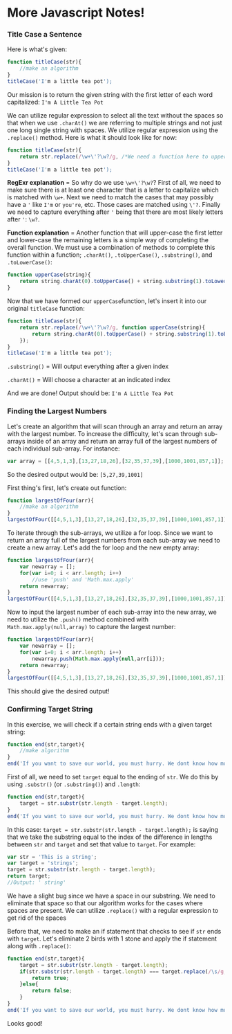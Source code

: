 # More Javascript Notes!

### Title Case a Sentence
Here is what's given:

```Javascript
function titleCase(str){
	//make an algorithm
}
titleCase('I'm a little tea pot');
```

Our mission is to return the given string with the first letter of each word capitalized: `I'm A Little Tea Pot`

We can utilize regular expression to select all the text without the spaces so that when we use `.charAt()` we are referring to multiple strings and not just one long single string with spaces. We utilize regular expression using the `.replace()` method. Here is what it should look like for now:

```Javascript
function titleCase(str){
	return str.replace(/\w+\'?\w?/g, /*We need a function here to upper-case the first character of each string*/);
}
titleCase('I'm a little tea pot');
```

**RegExr explanation** = So why do we use `\w+\'?\w?`? First of all, we need to make sure there is at least one character that is a letter to capitalize which is matched with `\w+`. Next we need to match the cases that may possibly have a `'` like `I'm` or `you're`, etc. Those cases are matched using `\'?`. Finally we need to capture everything after `'` being that there are most likely letters after `'`: `\w?`. 

**Function explanation** = Another function that will upper-case the first letter and lower-case the remaining letters is a simple way of completing the overall function. We must use a combination of methods to complete this function within a function; `.charAt()`, `.toUpperCase()`, `.substring()`, and `.toLowerCase()`:

```Javascript
function upperCase(string){
	return string.charAt(0).toUpperCase() + string.substring(1).toLowerCase();
}
```

Now that we have formed our `upperCase`function, let's insert it into our original `titleCase` function:

```Javascript
function titleCase(str){
	return str.replace(/\w+\'?\w?/g, function upperCase(string){
		return string.charAt(0).toUpperCase() + string.substring(1).toLowerCase();
	});
}
titleCase('I'm a little tea pot');
```

`.substring()` = Will output everything after a given index

`.charAt()` = Will choose a character at an indicated index

And we are done! Output should be: `I'm A Little Tea Pot`

### Finding the Largest Numbers
Let's create an algorithm that will scan through an array and return an array with the largest number. To increase the difficulty, let's scan through sub-arrays inside of an array and return an array full of the largest numbers of each individual sub-array. For instance:

```Javascript
var array = [[4,5,1,3],[13,27,18,26],[32,35,37,39],[1000,1001,857,1]];
```

So the desired output would be: `[5,27,39,1001]`

First thing's first, let's create out function:

```Javascript
function largestOfFour(arr){
	//make an algorithm
}
largestOfFour([[4,5,1,3],[13,27,18,26],[32,35,37,39],[1000,1001,857,1]]);
```

To iterate through the sub-arrays, we utilize a for loop. Since we want to return an array full of the largest numbers from each sub-array we need to create a new array. Let's add the for loop and the new empty array:

```Javascript
function largestOfFour(arr){
	var newarray = [];
	for(var i=0; i < arr.length; i++)
		//use 'push' and 'Math.max.apply'
	return newarray;
}
largestOfFour([[4,5,1,3],[13,27,18,26],[32,35,37,39],[1000,1001,857,1]]);
```

Now to input the largest number of each sub-array into the new array, we need to utilize the `.push()` method combined with `Math.max.apply(null,array)` to capture the largest number:

```Javascript
function largestOfFour(arr){
	var newarray = [];
	for(var i=0; i < arr.length; i++)
		newarray.push(Math.max.apply(null,arr[i]));
	return newarray;
}
largestOfFour([[4,5,1,3],[13,27,18,26],[32,35,37,39],[1000,1001,857,1]]);
```

This should give the desired output!

### Confirming Target String
In this exercise, we will check if a certain string ends with a given target string:

```Javascript
function end(str,target){
	//make algorithm
}
end('If you want to save our world, you must hurry. We dont know how much longer we can withstand the nothing','mountain')
```

First of all, we need to set `target` equal to the ending of `str`. We do this by using `.substr()` (or `.substring()`) and `.length`:

```Javascript
function end(str,target){
	target = str.substr(str.length - target.length);
}
end('If you want to save our world, you must hurry. We dont know how much longer we can withstand the nothing','mountain')
```

In this case: `target = str.substr(str.length - target.length);` is saying that we take the substring equal to the index of the difference in lengths between `str` and `target` and set that value to `target`. For example:

```Javascript
var str = 'This is a string';
var target = 'strings';
target = str.substr(str.length - target.length);
return target;
//Output: ' string'
```

We have a slight bug since we have a space in our substring. We need to eliminate that space so that our algorithm works for the cases where spaces are present. We can utilize `.replace()` with a regular expression to get rid of the spaces

Before that, we need to make an if statement that checks to see if `str` ends with `target`. Let's eliminate 2 birds with 1 stone and apply the if statement along with `.replace()`:

```Javascript
function end(str,target){
	target = str.substr(str.length - target.length);
	if(str.substr(str.length - target.length) === target.replace(/\s/g,'')){
		return true;
	}else{
		return false;
	}
}
end('If you want to save our world, you must hurry. We dont know how much longer we can withstand the nothing','mountain')
```

Looks good!